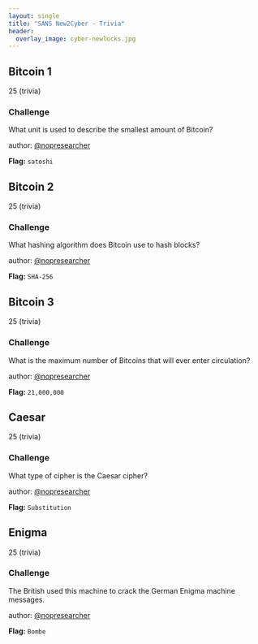 ```yaml
---
layout: single
title: "SANS New2Cyber - Trivia"
header:
  overlay_image: cyber-newlocks.jpg
---
```


## Bitcoin 1
25 (trivia)

### Challenge

What unit is used to describe the smallest amount of Bitcoin?

author: [@nopresearcher](https://twitter.com/NopResearcher)

__Flag:__ ```satoshi```


## Bitcoin 2
25 (trivia)

### Challenge

What hashing algorithm does Bitcoin use to hash blocks?

author: [@nopresearcher](https://twitter.com/NopResearcher)

__Flag:__ ```SHA-256```

## Bitcoin 3
25 (trivia)

### Challenge

What is the maximum number of Bitcoins that will ever enter circulation?

author: [@nopresearcher](https://twitter.com/NopResearcher)

__Flag:__ ```21,000,000```

## Caesar
25 (trivia)

### Challenge

What type of cipher is the Caesar cipher?

author: [@nopresearcher](https://twitter.com/NopResearcher)

__Flag:__ ```Substitution```

## Enigma
25 (trivia)

### Challenge

The British used this machine to crack the German Enigma machine messages.

author: [@nopresearcher](https://twitter.com/NopResearcher)

__Flag:__ ```Bombe```
